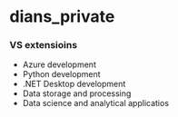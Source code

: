 # dians_private

### VS extensioins
- Azure development
- Python development
- .NET Desktop development
- Data storage and processing
- Data science and analytical applicatios
